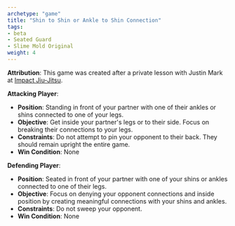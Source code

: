```yaml
---
archetype: "game"
title: "Shin to Shin or Ankle to Shin Connection"
tags: 
- beta
- Seated Guard
- Slime Mold Original
weight: 4
---
```

**Attribution**: This game was created after a private lesson with Justin Mark at [Impact Jiu-Jitsu](https://www.impactjj.com/).

**Attacking Player**:
  * **Position**: Standing in front of your partner with one of their ankles or shins connected to one of your legs.
  * **Objective**: Get inside your partner's legs or to their side. Focus on breaking their connections to your legs.
  * **Constraints**:  Do not attempt to pin your opponent to their back. They should remain upright the entire game.
  * **Win Condition**: None

**Defending Player**:
  * **Position**: Seated in front of your partner with one of your shins or ankles connected to one of their legs.
  * **Objective**: Focus on denying your opponent connections and inside position by creating meaningful connections with your shins and ankles.
  * **Constraints**: Do not sweep your opponent.
  * **Win Condition**: None